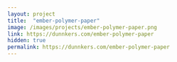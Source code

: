 ```yaml
---
layout: project
title:  "ember-polymer-paper"
image: /images/projects/ember-polymer-paper.png
link: https://dunnkers.com/ember-polymer-paper
hidden: true
permalink: https://dunnkers.com/ember-polymer-paper
---
```

